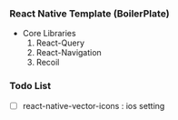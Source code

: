### React Native Template (BoilerPlate)
- Core Libraries
   1. React-Query
   2. React-Navigation
   3. Recoil

### Todo List
- [ ] react-native-vector-icons : ios setting
